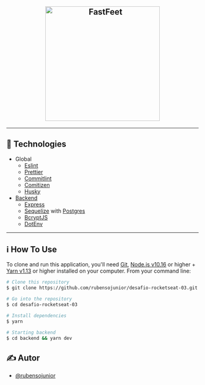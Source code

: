 <h2 align='center'> 
  <img 
    src="./.git-assets/logo.png" 
    alt="FastFeet"
    width="300"
  >
</h2>

----

## :rocket: Technologies

- Global
  - [Eslint](https://eslint.org/)
  - [Prettier](https://prettier.io/)
  - [Commitlint](https://commitlint.js.org/#/)
  - [Comitizen](https://commitizen.github.io/cz-cli/)
  - [Husky](https://openbase.io/js/husky)
- [Backend](https://github.com/LucasRMP/fastfeet/tree/master/backend)
  - [Express](https://expressjs.com/)
  - [Sequelize](https://sequelize.org/) with [Postgres](https://www.postgresql.org/)
  - [BcryptJS](https://www.npmjs.com/package/bcrypt)
  - [DotEnv](https://github.com/motdotla/dotenv)

----

## :information_source: How To Use

To clone and run this application, you'll need [Git](https://git-scm.com), [Node.js v10.16](https://nodejs.org/en/) or higher + [Yarn v1.13](https://yarnpkg.com/) or higher installed on your computer. From your command line:

```bash
# Clone this repository
$ git clone https://github.com/rubensojunior/desafio-rocketseat-03.git

# Go into the repository
$ cd desafio-rocketseat-03

# Install dependencies
$ yarn

# Starting backend
$ cd backend && yarn dev
```

## ✍️ Autor <a name = "authors"></a>

- [@rubensojunior](https://github.com/rubensojunior)
